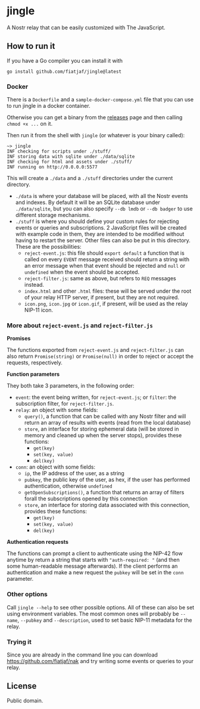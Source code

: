 jingle
======

A Nostr relay that can be easily customized with The JavaScript.

## How to run it

If you have a Go compiler you can install it with

```
go install github.com/fiatjaf/jingle@latest
```

### Docker
There is a `Dockerfile` and a `sample-docker-compose.yml` file that you can use to run jingle in a docker container.


Otherwise you can get a binary from the [releases](../../releases) page and then calling `chmod +x ...` on it.

Then run it from the shell with `jingle` (or whatever is your binary called):

```
~> jingle
INF checking for scripts under ./stuff/
INF storing data with sqlite under ./data/sqlite
INF checking for html and assets under ./stuff/
INF running on http://0.0.0.0:5577
```

This will create a `./data` and a `./stuff` directories under the current directory.

- `./data` is where your database will be placed, with all the Nostr events and indexes. By default it will be an SQLite database under `./data/sqlite`, but you can also specify `--db lmdb` or `--db badger` to use different storage mechanisms.
- `./stuff` is where you should define your custom rules for rejecting events or queries and subscriptions. 2 JavaScript files will be created with example code in them, they are intended to be modified without having to restart the server. Other files can also be put in this directory. These are the possibilities:
  - `reject-event.js`: this file should `export default` a function that is called on every `EVENT` message received should return a string with an error message when that event should be rejected and `null` or `undefined` when the event should be accepted.
  - `reject-filter.js`: same as above, but refers to `REQ` messages instead.
  - `index.html` and other `.html` files: these will be served under the root of your relay HTTP server, if present, but they are not required.
  - `icon.png`, `icon.jpg` or `icon.gif`, if present, will be used as the relay NIP-11 icon.

### More about `reject-event.js` and `reject-filter.js`

**Promises**

The functions exported from `reject-event.js` and `reject-filter.js` can also return `Promise(string)` or `Promise(null)` in order to reject or accept the requests, respectively.

**Function parameters**

They both take 3 parameters, in the following order:
  - `event`: the event being written, for `reject-event.js`; or `filter`: the subscription filter, for `reject-filter.js`.
  - `relay`: an object with some fields:
    - `query()`, a function that can be called with any Nostr filter and will return an array of results with events (read from the local database)
    - `store`, an interface for storing ephemeral data (will be stored in memory and cleaned up when the server stops), provides these functions:
      - `get(key)`
      - `set(key, value)`
      - `del(key)`
  - `conn`: an object with some fields:
    - `ip`, the IP address of the user, as a string
    - `pubkey`, the public key of the user, as hex, if the user has performed authentication, otherwise `undefined`
    - `getOpenSubscriptions()`, a function that returns an array of filters forall the subscriptions opened by this connection
    - `store`, an interface for storing data associated with this connection, provides these functions:
      - `get(key)`
      - `set(key, value)`
      - `del(key)`

**Authentication requests**

The functions can prompt a client to authenticate using the NIP-42 flow anytime by return a string that starts with `"auth-required: "` (and then some human-readable message afterwards). If the client performs an authentication and make a new request the `pubkey` will be set in the `conn` parameter.

### Other options

Call `jingle --help` to see other possible options. All of these can also be set using environment variables. The most common ones will probably be `--name`, `--pubkey` and `--description`, used to set basic NIP-11 metadata for the relay.

### Trying it

Since you are already in the command line you can download https://github.com/fiatjaf/nak and try writing some events or queries to your relay.

## License

Public domain.
